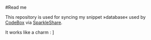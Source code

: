 #Read me

This repository is used for syncing my snippet »database« used by [CodeBox](http://www.codeboxapp.com/ "CodeBox") via [SparkleShare](http://sparkleshare.org/ "SparkleShare").

It works like a charm  : ]
